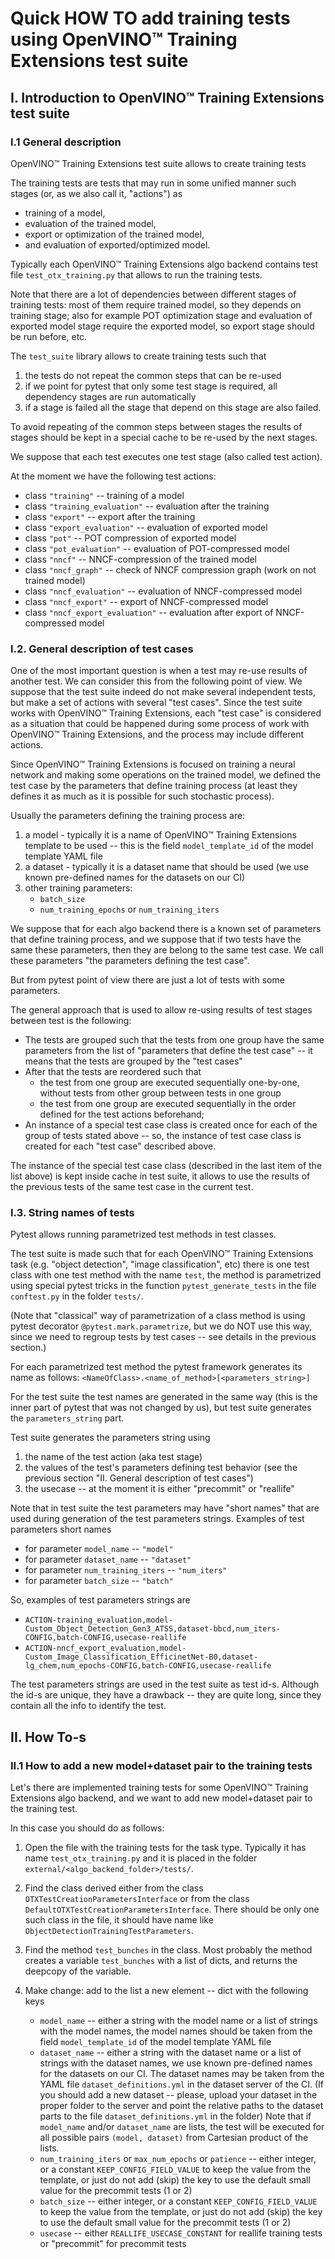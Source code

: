 # Quick HOW TO add training tests using OpenVINO™ Training Extensions test suite

## I. Introduction to OpenVINO™ Training Extensions test suite

### I.1 General description

OpenVINO™ Training Extensions test suite allows to create training tests

The training tests are tests that may run in some unified manner such stages (or, as we also
call it, "actions") as

- training of a model,
- evaluation of the trained model,
- export or optimization of the trained model,
- and evaluation of exported/optimized model.

Typically each OpenVINO™ Training Extensions algo backend contains test file `test_otx_training.py` that allows to run the
training tests.

Note that there are a lot of dependencies between different stages of training tests: most of them
require trained model, so they depends on training stage; also for example POT optimization stage
and evaluation of exported model stage require the exported model, so export stage should be run
before, etc.

The `test_suite` library allows to create training tests such that

1. the tests do not repeat the common steps that can be re-used
2. if we point for pytest that only some test stage is required, all dependency stages are run
   automatically
3. if a stage is failed all the stage that depend on this stage are also failed.

To avoid repeating of the common steps between stages the results of stages should be kept in a
special cache to be re-used by the next stages.

We suppose that each test executes one test stage (also called test action).

At the moment we have the following test actions:

- class `"training"` -- training of a model
- class `"training_evaluation"` -- evaluation after the training
- class `"export"` -- export after the training
- class `"export_evaluation"` -- evaluation of exported model
- class `"pot"` -- POT compression of exported model
- class `"pot_evaluation"` -- evaluation of POT-compressed model
- class `"nncf"` -- NNCF-compression of the trained model
- class `"nncf_graph"` -- check of NNCF compression graph (work on not trained model)
- class `"nncf_evaluation"` -- evaluation of NNCF-compressed model
- class `"nncf_export"` -- export of NNCF-compressed model
- class `"nncf_export_evaluation"` -- evaluation after export of NNCF-compressed model

### I.2. General description of test cases

One of the most important question is when a test may re-use results of another test.
We can consider this from the following point of view.
We suppose that the test suite indeed do not make several independent tests, but make a set of
actions with several "test cases".
Since the test suite works with OpenVINO™ Training Extensions, each "test case" is considered as a situation that could be
happened during some process of work with OpenVINO™ Training Extensions, and the process may include different actions.

Since OpenVINO™ Training Extensions is focused on training a neural network and making some operations on the trained model,
we defined the test case by the parameters that define training process
(at least they defines it as much as it is possible for such stochastic process).

Usually the parameters defining the training process are:

1. a model - typically it is a name of OpenVINO™ Training Extensions template to be used
   -- this is the field `model_template_id` of the model template YAML file
2. a dataset - typically it is a dataset name that should be used
   (we use known pre-defined names for the datasets on our CI)
3. other training parameters:
   - `batch_size`
   - `num_training_epochs` or `num_training_iters`

We suppose that for each algo backend there is a known set of parameters that define training
process, and we suppose that if two tests have the same these parameters, then they are belong to
the same test case.
We call these parameters "the parameters defining the test case".

But from pytest point of view there are just a lot of tests with some parameters.

The general approach that is used to allow re-using results of test stages between test is the
following:

- The tests are grouped such that the tests from one group have the same parameters from the list
  of "parameters that define the test case" -- it means that the tests are grouped by the
  "test cases"
- After that the tests are reordered such that
  - the test from one group are executed sequentially one-by-one, without tests from other group
    between tests in one group
  - the test from one group are executed sequentially in the order defined for the test actions
    beforehand;
- An instance of a special test case class is created once for each of the group of tests stated above
  -- so, the instance of test case class is created for each "test case" described above.

The instance of the special test case class (described in the last item of the list above)
is kept inside cache in test suite, it allows to use the results of the
previous tests of the same test case in the current test.

### I.3. String names of tests

Pytest allows running parametrized test methods in test classes.

The test suite is made such that for each OpenVINO™ Training Extensions task (e.g. "object detection", "image classification",
etc) there is one test class with one test method with the name `test`, the method is parametrized
using special pytest tricks in the function `pytest_generate_tests` in the file `conftest.py` in the
folder `tests/`.

(Note that "classical" way of parametrization of a class method is using pytest decorator
`@pytest.mark.parametrize`, but we do NOT use this way, since we need to regroup tests by test cases
-- see details in the previous section.)

For each parametrized test method the pytest framework generates its name as follows:
`<NameOfClass>.<name_of_method>[<parameters_string>]`

For the test suite the test names are generated in the same way (this is the inner part of pytest
that was not changed by us), but test suite generates the `parameters_string` part.

Test suite generates the parameters string using

1. the name of the test action (aka test stage)
2. the values of the test's parameters defining test behavior
   (see the previous section "II. General description of test cases")
3. the usecase -- at the moment it is either "precommit" or "reallife"

Note that in test suite the test parameters may have "short names" that are used during generation
of the test parameters strings.
Examples of test parameters short names

- for parameter `model_name` -- `"model"`
- for parameter `dataset_name` -- `"dataset"`
- for parameter `num_training_iters` -- `"num_iters"`
- for parameter `batch_size` -- `"batch"`

So, examples of test parameters strings are

- `ACTION-training_evaluation,model-Custom_Object_Detection_Gen3_ATSS,dataset-bbcd,num_iters-CONFIG,batch-CONFIG,usecase-reallife`
- `ACTION-nncf_export_evaluation,model-Custom_Image_Classification_EfficinetNet-B0,dataset-lg_chem,num_epochs-CONFIG,batch-CONFIG,usecase-reallife`

The test parameters strings are used in the test suite as test id-s.
Although the id-s are unique, they have a drawback -- they are quite long, since they contain all
the info to identify the test.

## II. How To-s

### II.1 How to add a new model+dataset pair to the training tests

Let's there are implemented training tests for some OpenVINO™ Training Extensions algo backend, and we want to add
new model+dataset pair to the training test.

In this case you should do as follows:

1. Open the file with the training tests for the task type.
   Typically it has name `test_otx_training.py` and it is placed in the folder
   `external/<algo_backend_folder>/tests/`.

2. Find the class derived either from the class `OTXTestCreationParametersInterface`
   or from the class `DefaultOTXTestCreationParametersInterface`.
   There should be only one such class in the file, it should have name like
   `ObjectDetectionTrainingTestParameters`.

3. Find the method `test_bunches` in the class.
   Most probably the method creates a variable `test_bunches` with a list of dicts,
   and returns the deepcopy of the variable.

4. Make change: add to the list a new element -- dict with the following keys
   - `model_name` -- either a string with the model name or a list of strings with the model names,
     the model names should be taken from the field `model_template_id` of the model template YAML
     file
   - `dataset_name` -- either a string with the dataset name or a list of strings with the dataset names,
     we use known pre-defined names for the datasets on our CI.
     The dataset names may be taken from the YAML file `dataset_definitions.yml` in the dataset server
     of the CI.
     (If you should add a new dataset -- please, upload your dataset in the proper folder to the
     server and point the relative paths to the dataset parts to the file `dataset_definitions.yml`
     in the folder)
     Note that if `model_name` and/or `dataset_name` are lists, the test will be executed for
     all possible pairs `(model, dataset)` from Cartesian product of the lists.
   - `num_training_iters` or `max_num_epochs` or `patience` -- either integer, or a constant
     `KEEP_CONFIG_FIELD_VALUE` to keep the value from the template, or just do not add (skip) the
     key to use the default small value for the precommit tests (1 or 2)
   - `batch_size` -- either integer, or a constant `KEEP_CONFIG_FIELD_VALUE` to keep the value from
     the template, or just do not add (skip) the key to use the default small value for the
     precommit tests (1 or 2)
   - `usecase` -- either `REALLIFE_USECASE_CONSTANT` for reallife training tests or "precommit" for
     precommit tests
